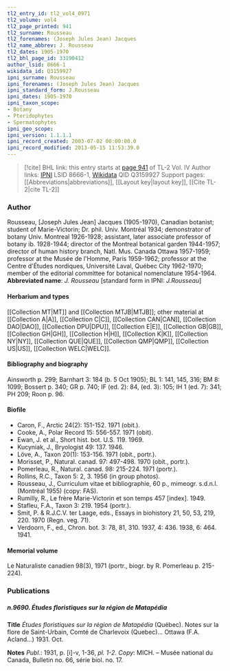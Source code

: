 ```yaml
---
tl2_entry_id: tl2_vol4_0971
tl2_volume: vol4
tl2_page_printed: 941
tl2_surname: Rousseau
tl2_forenames: (Joseph Jules Jean) Jacques
tl2_name_abbrev: J. Rousseau
tl2_dates: 1905-1970
tl2_bhl_page_id: 33190412
author_lsid: 8666-1
wikidata_id: Q3159927
ipni_surname: Rousseau
ipni_forenames: (Joseph Jules Jean) Jacques
ipni_standard_form: J.Rousseau
ipni_dates: 1905-1970
ipni_taxon_scope: 
- Botany
- Pteridophytes
- Spermatophytes
ipni_geo_scope: 
ipni_version: 1.1.1.1
ipni_record_created: 2003-07-02 00:00:00.0
ipni_record_modified: 2013-05-15 11:53:39.0
---
```


> [!cite] BHL link: this entry starts at [page 941](https://www.biodiversitylibrary.org/page/33190412) of TL-2 Vol. IV
> Author links: [IPNI](https://www.ipni.org/a/8666-1) LSID 8666-1, [Wikidata](https://www.wikidata.org/wiki/Q3159927) QID Q3159927
> Support pages: [[Abbreviations|abbreviations]], [[Layout key|layout key]], [[Cite TL-2|cite TL-2]]

### Author

Rousseau, \[Joseph Jules Jean\] Jacques (1905-1970), Canadian botanist; student of Marie-Victorin; Dr. phil. Univ. Montréal 1934; demonstrator of botany Univ. Montreal 1926-1928; assistant, later associate professor of botany ib. 1928-1944; director of the Montreal botanical garden 1944-1957; director of human history branch, Natl. Mus. Canada Ottawa 1957-1959; professor at the Musée de l'Homme, Paris 1959-1962; professor at the Centre d'Études nordiques, Université Laval, Québec City 1962-1970; member of the editorial committee for botanical nomenclature 1954-1964. 
**Abbreviated name**: *J. Rousseau* \[standard form in IPNI: *J.Rousseau*\]

#### Herbarium and types

[[Collection MT|MT]] and [[Collection MTJB|MTJB]]; other material at [[Collection A|A]], [[Collection C|C]], [[Collection CAN|CAN]], [[Collection DAO|DAO]], [[Collection DPU|DPU]], [[Collection E|E]], [[Collection GB|GB]], [[Collection GH|GH]], [[Collection H|H]], [[Collection K|K]], [[Collection NY|NY]], [[Collection QUE|QUE]], [[Collection QMP|QMP]], [[Collection US|US]], [[Collection WELC|WELC]].

#### Bibliography and biography

Ainsworth p. 299; Barnhart 3: 184 (b. 5 Oct 1905); BL 1: 141, 145, 316; BM 8: 1099; Bossert p. 340; GR p. 740; IF (ed. 2): 84, (ed. 3): 105; IH 1 (ed. 7): 341; PH 209; Roon p. 96.

#### Biofile

- Caron, F., Arctic 24(2): 151-152. 1971 (obit.).
- Cooke, A., Polar Record 15: 556-557. 1971 (obit).
- Ewan, J. et al., Short hist. bot. U.S. 119. 1969.
- Kucyniak, J., Bryologist 49: 137. 1946.
- Löve, A., Taxon 20(1): 153-156. 1971 (obit., portr.).
- Morisset, P., Natural. canad. 97: 497-498. 1970 (obit., portr.).
- Pomerleau, R., Natural. canad. 98: 215-224. 1971 (portr.).
- Rollins, R.C., Taxon 5: 2, 3. 1956 (in group photos).
- Rousseau, J., Curriculum vitae et bibliographie, 60 p., mimeogr. s.d.n.l. (Montréal 1955) (copy: FAS).
- Rumilly, R., Le frère Marie-Victorin et son temps 457 \[index\]. 1949.
- Stafleu, F.A., Taxon 3: 219. 1954 (portr.).
- Smit, P. & R.J.C.V. ter Laage, eds., Essays in biohistory 21, 50, 53, 219, 220. 1970 (Regn. veg. 71).
- Verdoorn, F., ed., Chron. bot. 3: 78, 81, 310. 1937, 4: 436. 1938, 6: 464. 1941.

#### Memorial volume

Le Naturaliste canadien 98(3), 1971 (portr., biogr. by R. Pomerleau p. 215-224).

### Publications

##### n.9690. Études floristiques sur la région de Matapédia

**Title**
*Études floristiques sur la région de Matapédia* (Québec). Notes sur la flore de Saint-Urbain, Comté de Charlevoix (Quebec)... Ottawa (F.A. Acland...) 1931. Oct.

**Notes**
*Publ*.: 1931, p. \[i\]-v, 1-36, *pl. 1-2. Copy*: MICH. – Musée national du Canada, Bulletin no. 66, série biol. no. 17.

